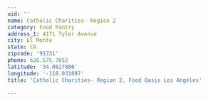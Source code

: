```yaml
---
uid: ''
name: Catholic Charities- Region 2
category: Food Pantry
address_1: 4171 Tyler Avenue
city: El Monte
state: CA
zipcode: '91731'
phone: 626.575.7652
latitude: '34.0827886'
longitude: '-118.031897'
title: 'Catholic Charities- Region 2, Food Oasis Los Angeles'

---
```

